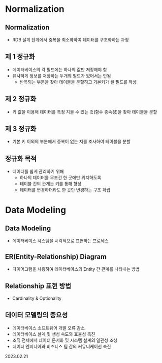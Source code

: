 # Normalization

## Normalization
* RDB 설계 단계에서 중복을 최소화하여 데이터를 구조화하는 과정

## 제 1 정규화
* 데이터베이스의 각  필드에는 하나의 값만 저장해야 함
* 유사하게 정보를 저장하는 두개의 필드가 있어서는 안됨
  * 반복되는 부분을 찾아 데이블을 분할하고 기본키가 될 필드를 작성

## 제 2 정규화
* 키 값을 이용해 데이터를 특정 지을 수 있는 것(함수 종속성)을 찾아 테이블을 분할

## 제 3 정규화
* 기본 키  이외의 부분에서 중복이 없는 지를 조사하여 테이블을 분할

## 정규화 목적
* 데이터를 쉽게 관리하기 위해
  * 하나의 데이터를 무조건 한 곳에만 위치하도록
  * 테이블 간의 관계는 키를 통해 형성
  * 데이터를 변경하더라도 한 곳만 변경하는 구조 확립

# Data Modeling

## Data Modeling
* 데이터베이스 시스템을 시각적으로 표현하는 프로세스

## ER(Entity-Relationship) Diagram
* 다이어그램을 사용하여 데이터베이스의 Entity 간 관계를 나타내는 방법

## Relationship 표현 방법
* Cardinality & Optionality

## 데이터 모델링의 중요성
* 데이터베이스 소프트웨어 개발 오류 감소
* 데이터베이스 설계 및 생성 속도와 효율성 촉진
* 조직 전체에서 데이터 문서화 및 시스템 설계의 일관성 조성
* 데이터 엔지니어와 비즈니스 팀 간의 커뮤니케이션 촉진

2023.02.21